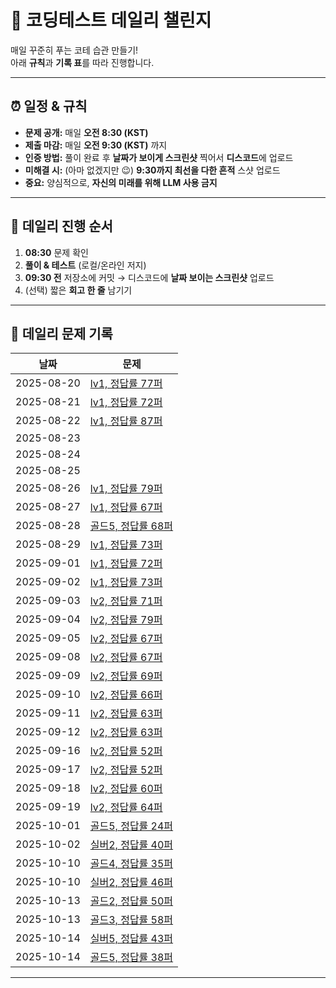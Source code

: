 # 🧪 코딩테스트 데일리 챌린지

매일 꾸준히 푸는 코테 습관 만들기!  
아래 **규칙**과 **기록 표**를 따라 진행합니다.

---

## ⏰ 일정 & 규칙

- **문제 공개:** 매일 **오전 8:30 (KST)**
- **제출 마감:** 매일 **오전 9:30 (KST)** 까지
- **인증 방법:** 풀이 완료 후 **날짜가 보이게 스크린샷** 찍어서 **디스코드**에 업로드
- **미해결 시:** (아마 없겠지만 😉) **9:30까지 최선을 다한 흔적** 스샷 업로드
- **중요:** 양심적으로, **자신의 미래를 위해 LLM 사용 금지**

---

## 🔁 데일리 진행 순서

1. **08:30** 문제 확인  
2. **풀이 & 테스트** (로컬/온라인 저지)
3. **09:30 전** 저장소에 커밋 → 디스코드에 **날짜 보이는 스크린샷** 업로드  
4. (선택) 짧은 **회고 한 줄** 남기기
---
## 📅 데일리 문제 기록

| 날짜       | 문제 |
|------------|------|
| 2025-08-20 | [lv1, 정답률 77퍼](https://school.programmers.co.kr/learn/courses/30/lessons/131705) |
| 2025-08-21 | [lv1, 정답률 72퍼](https://school.programmers.co.kr/learn/courses/30/lessons/138477) |
| 2025-08-22 | [lv1, 정답률 87퍼](https://school.programmers.co.kr/learn/courses/30/lessons/12912) |
| 2025-08-23 | |
| 2025-08-24 | |
| 2025-08-25 | |
| 2025-08-26 | [lv1, 정답률 79퍼](https://school.programmers.co.kr/learn/courses/30/lessons/12906) |
| 2025-08-27 | [lv1, 정답률 67퍼](https://school.programmers.co.kr/learn/courses/30/lessons/136798) |
| 2025-08-28 | [골드5, 정답률 68퍼](https://www.acmicpc.net/problem/27211) |
| 2025-08-29 | [lv1, 정답률 73퍼](https://school.programmers.co.kr/learn/courses/30/lessons/68644) |
| 2025-09-01 | [lv1, 정답률 72퍼](https://school.programmers.co.kr/learn/courses/30/lessons/132267) |
| 2025-09-02 | [lv1, 정답률 73퍼](https://school.programmers.co.kr/learn/courses/30/lessons/134240) |
| 2025-09-03 | [lv2, 정답률 71퍼](https://school.programmers.co.kr/learn/courses/30/lessons/42885) |
| 2025-09-04 | [lv2, 정답률 79퍼](https://school.programmers.co.kr/learn/courses/30/lessons/12941) |
| 2025-09-05 | [lv2, 정답률 67퍼](https://school.programmers.co.kr/learn/courses/30/lessons/12949) |
| 2025-09-08 | [lv2, 정답률 67퍼](https://school.programmers.co.kr/learn/courses/30/lessons/42578) |
| 2025-09-09 | [lv2, 정답률 69퍼](https://school.programmers.co.kr/learn/courses/30/lessons/76502) |
| 2025-09-10 | [lv2, 정답률 66퍼](https://school.programmers.co.kr/learn/courses/30/lessons/17680) |
| 2025-09-11 | [lv2, 정답률 63퍼](https://school.programmers.co.kr/learn/courses/30/lessons/84512) |
| 2025-09-12 | [lv2, 정답률 63퍼](https://school.programmers.co.kr/learn/courses/30/lessons/17684) |
| 2025-09-16 | [lv2, 정답률 52퍼](https://school.programmers.co.kr/learn/courses/30/lessons/389479) |
| 2025-09-17 | [lv2, 정답률 52퍼](https://school.programmers.co.kr/learn/courses/30/lessons/159993) |
| 2025-09-18 | [lv2, 정답률 60퍼](https://school.programmers.co.kr/learn/courses/30/lessons/92341) |
| 2025-09-19 | [lv2, 정답률 64퍼](https://school.programmers.co.kr/learn/courses/30/lessons/43165) |
| 2025-10-01 | [골드5, 정답률 24퍼](https://www.acmicpc.net/problem/13549) |
| 2025-10-02 | [실버2, 정답률 40퍼](https://www.acmicpc.net/problem/16953) |
| 2025-10-10 | [골드4, 정답률 35퍼](https://www.acmicpc.net/problem/1715) |
| 2025-10-10 | [실버2, 정답률 46퍼](https://www.acmicpc.net/problem/23757) |
| 2025-10-13 | [골드2, 정답률 50퍼](https://www.acmicpc.net/problem/1766) |
| 2025-10-13 | [골드3, 정답률 58퍼](https://www.acmicpc.net/problem/2252) |
| 2025-10-14 | [실버5, 정답률 43퍼](https://www.acmicpc.net/problem/10815) |
| 2025-10-14 | [골드5, 정답률 38퍼](https://www.acmicpc.net/problem/2467) |

---


